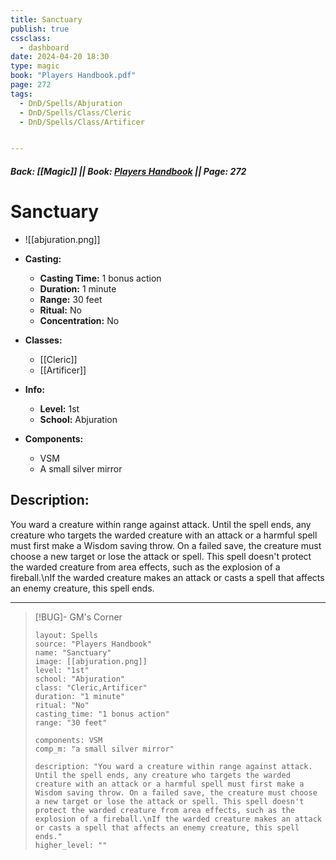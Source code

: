 ```yaml
---
title: Sanctuary
publish: true
cssclass:
  - dashboard
date: 2024-04-20 18:30
type: magic
book: "Players Handbook.pdf"
page: 272
tags:
  - DnD/Spells/Abjuration
  - DnD/Spells/Class/Cleric
  - DnD/Spells/Class/Artificer


---
```


##### Back: [[Magic]] || Book: [Players Handbook](https://drive.google.com/drive/folders/1O5bhpYizcIT5xxAoLOuzCRht_PVS7VSG?usp=sharing) || Page: 272

# Sanctuary
- ![[abjuration.png]]
- **Casting:**
    - **Casting Time:** 1 bonus action
    - **Duration:** 1 minute
    - **Range:** 30 feet
    - **Ritual:** No
    - **Concentration:** No
- **Classes:**
    - [[Cleric]]
    - [[Artificer]]

- **Info:**
    - **Level:** 1st
    - **School:** Abjuration
- **Components:**
    - VSM
    - A small silver mirror

## Description:
You ward a creature within range against attack. Until the spell ends, any creature who targets the warded creature with an attack or a harmful spell must first make a Wisdom saving throw. On a failed save, the creature must choose a new target or lose the attack or spell. This spell doesn't protect the warded creature from area effects, such as the explosion of a fireball.\nIf the warded creature makes an attack or casts a spell that affects an enemy creature, this spell ends.



---

> [!BUG]- GM's Corner
>
> ```statblock
> layout: Spells
> source: "Players Handbook"
> name: "Sanctuary"
> image: [[abjuration.png]]
> level: "1st"
> school: "Abjuration"
> class: "Cleric,Artificer"
> duration: "1 minute"
> ritual: "No"
> casting_time: "1 bonus action"
> range: "30 feet"
>
> components: VSM
> comp_m: "a small silver mirror"
>
> description: "You ward a creature within range against attack. Until the spell ends, any creature who targets the warded creature with an attack or a harmful spell must first make a Wisdom saving throw. On a failed save, the creature must choose a new target or lose the attack or spell. This spell doesn't protect the warded creature from area effects, such as the explosion of a fireball.\nIf the warded creature makes an attack or casts a spell that affects an enemy creature, this spell ends."
> higher_level: ""
> ```
